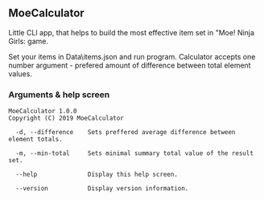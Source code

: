 ## MoeCalculator

Little CLI app, that helps to build the most effective item set in "Moe! Ninja Girls: game.

Set your items in Data\items.json and run program.
Calculator accepts one number argument - prefered amount of difference between total element values.

### Arguments & help screen
```shell
MoeCalculator 1.0.0
Copyright (C) 2019 MoeCalculator

  -d, --difference    Sets preffered average difference between element totals.

  -m, --min-total     Sets minimal summary total value of the result set.

  --help              Display this help screen.

  --version           Display version information.
```
